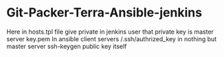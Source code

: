 # Git-Packer-Terra-Ansible-jenkins
Here in hosts.tpl file give private in jenkins user that private key is master server key.pem
In ansible client servers /.ssh/authrized_key in nothing but master server ssh-keygen public key itself
